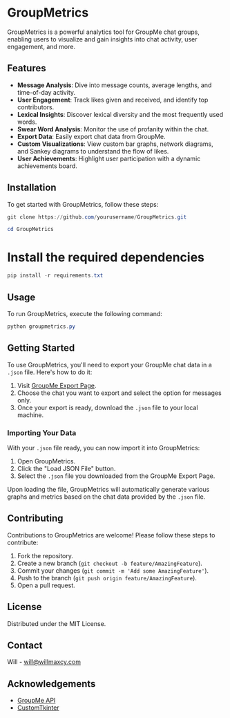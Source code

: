 # GroupMetrics

GroupMetrics is a powerful analytics tool for GroupMe chat groups, enabling users to visualize and gain insights into chat activity, user engagement, and more.

## Features

- **Message Analysis**: Dive into message counts, average lengths, and time-of-day activity.
- **User Engagement**: Track likes given and received, and identify top contributors.
- **Lexical Insights**: Discover lexical diversity and the most frequently used words.
- **Swear Word Analysis**: Monitor the use of profanity within the chat.
- **Export Data**: Easily export chat data from GroupMe.
- **Custom Visualizations**: View custom bar graphs, network diagrams, and Sankey diagrams to understand the flow of likes.
- **User Achievements**: Highlight user participation with a dynamic achievements board.

## Installation

To get started with GroupMetrics, follow these steps:

```powershell
git clone https://github.com/yourusername/GroupMetrics.git
```

```powershell
cd GroupMetrics
```

# Install the required dependencies
```powershell
pip install -r requirements.txt
```

## Usage
To run GroupMetrics, execute the following command:

```powershell
python groupmetrics.py
```

## Getting Started

To use GroupMetrics, you'll need to export your GroupMe chat data in a `.json` file. Here's how to do it:

1. Visit [GroupMe Export Page](https://web.groupme.com/profile/export).
2. Choose the chat you want to export and select the option for messages only.
3. Once your export is ready, download the `.json` file to your local machine.

### Importing Your Data

With your `.json` file ready, you can now import it into GroupMetrics:

1. Open GroupMetrics.
2. Click the "Load JSON File" button.
3. Select the `.json` file you downloaded from the GroupMe Export Page.

Upon loading the file, GroupMetrics will automatically generate various graphs and metrics based on the chat data provided by the `.json` file.

## Contributing

Contributions to GroupMetrics are welcome! Please follow these steps to contribute:

1. Fork the repository.
2. Create a new branch (`git checkout -b feature/AmazingFeature`).
3. Commit your changes (`git commit -m 'Add some AmazingFeature'`).
4. Push to the branch (`git push origin feature/AmazingFeature`).
5. Open a pull request.

## License

Distributed under the MIT License.

## Contact

Will - will@willmaxcy.com

## Acknowledgements

- [GroupMe API](https://dev.groupme.com)
- [CustomTkinter](https://github.com/TomSchimansky/CustomTkinter)